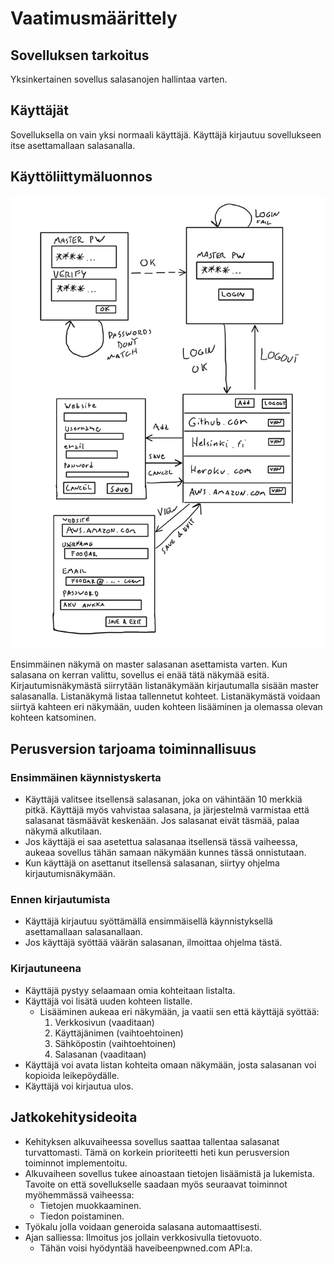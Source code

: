 # Vaatimusmäärittely

## Sovelluksen tarkoitus

Yksinkertainen sovellus salasanojen hallintaa varten.

## Käyttäjät

Sovelluksella on vain yksi normaali käyttäjä. Käyttäjä kirjautuu sovellukseen itse asettamallaan salasanalla.

## Käyttöliittymäluonnos

![user interface](/dokumentaatio/ui.png "user interface")


Ensimmäinen näkymä on master salasanan asettamista varten. Kun salasana on kerran valittu, sovellus ei enää tätä näkymää esitä. Kirjautumisnäkymästä siirrytään listanäkymään kirjautumalla sisään master salasanalla. Listanäkymä listaa tallennetut kohteet. Listanäkymästä voidaan siirtyä kahteen eri näkymään, uuden kohteen lisääminen ja olemassa olevan kohteen katsominen.

## Perusversion tarjoama toiminnallisuus

### Ensimmäinen käynnistyskerta

- Käyttäjä valitsee itsellensä salasanan, joka on vähintään 10 merkkiä pitkä. Käyttäjä myös vahvistaa salasana, ja järjestelmä varmistaa että salasanat täsmäävät keskenään. Jos salasanat eivät täsmää, palaa näkymä alkutilaan.
- Jos käyttäjä ei saa asetettua salasanaa itsellensä tässä vaiheessa, aukeaa sovellus tähän samaan näkymään kunnes tässä onnistutaan.
- Kun käyttäjä on asettanut itsellensä salasanan, siirtyy ohjelma kirjautumisnäkymään.

### Ennen kirjautumista

- Käyttäjä kirjautuu syöttämällä ensimmäisellä käynnistyksellä asettamallaan salasanallaan.
- Jos käyttäjä syöttää väärän salasanan, ilmoittaa ohjelma tästä.

### Kirjautuneena

- Käyttäjä pystyy selaamaan omia kohteitaan listalta.
- Käyttäjä voi lisätä uuden kohteen listalle.
    - Lisääminen aukeaa eri näkymään, ja vaatii sen että käyttäjä syöttää:
        1. Verkkosivun (vaaditaan)
        1. Käyttäjänimen (vaihtoehtoinen)
        1. Sähköpostin (vaihtoehtoinen)
        1. Salasanan (vaaditaan)
- Käyttäjä voi avata listan kohteita omaan näkymään, josta salasanan voi kopioida leikepöydälle.
- Käyttäjä voi kirjautua ulos.

## Jatkokehitysideoita

- Kehityksen alkuvaiheessa sovellus saattaa tallentaa salasanat turvattomasti. Tämä on korkein prioriteetti heti kun perusversion toiminnot implementoitu.
- Alkuvaiheen sovellus tukee ainoastaan tietojen lisäämistä ja lukemista. Tavoite on että sovellukselle saadaan myös seuraavat toiminnot myöhemmässä vaiheessa:
    - Tietojen muokkaaminen.
    - Tiedon poistaminen.
- Työkalu jolla voidaan generoida salasana automaattisesti.
- Ajan salliessa: Ilmoitus jos jollain verkkosivulla tietovuoto.
    - Tähän voisi hyödyntää haveibeenpwned.com API:a.